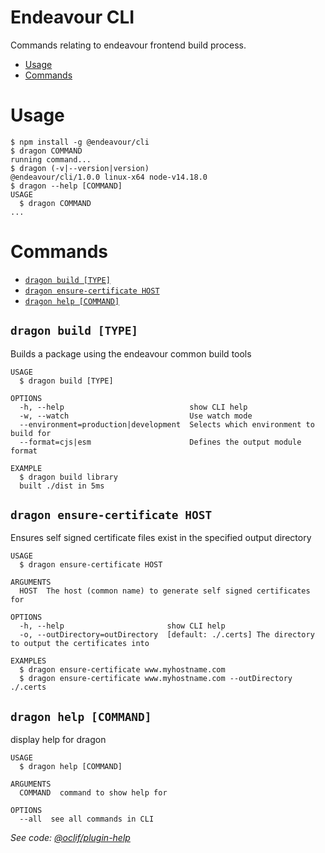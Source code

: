 Endeavour CLI
======

Commands relating to endeavour frontend build process.

<!-- toc -->
* [Usage](#usage)
* [Commands](#commands)
<!-- tocstop -->
# Usage
<!-- usage -->
```sh-session
$ npm install -g @endeavour/cli
$ dragon COMMAND
running command...
$ dragon (-v|--version|version)
@endeavour/cli/1.0.0 linux-x64 node-v14.18.0
$ dragon --help [COMMAND]
USAGE
  $ dragon COMMAND
...
```
<!-- usagestop -->
# Commands
<!-- commands -->
* [`dragon build [TYPE]`](#dragon-build-type)
* [`dragon ensure-certificate HOST`](#dragon-ensure-certificate-host)
* [`dragon help [COMMAND]`](#dragon-help-command)

## `dragon build [TYPE]`

Builds a package using the endeavour common build tools

```
USAGE
  $ dragon build [TYPE]

OPTIONS
  -h, --help                            show CLI help
  -w, --watch                           Use watch mode
  --environment=production|development  Selects which environment to build for
  --format=cjs|esm                      Defines the output module format

EXAMPLE
  $ dragon build library
  built ./dist in 5ms
```

## `dragon ensure-certificate HOST`

Ensures self signed certificate files exist in the specified output directory

```
USAGE
  $ dragon ensure-certificate HOST

ARGUMENTS
  HOST  The host (common name) to generate self signed certificates for

OPTIONS
  -h, --help                       show CLI help
  -o, --outDirectory=outDirectory  [default: ./.certs] The directory to output the certificates into

EXAMPLES
  $ dragon ensure-certificate www.myhostname.com
  $ dragon ensure-certificate www.myhostname.com --outDirectory ./.certs
```

## `dragon help [COMMAND]`

display help for dragon

```
USAGE
  $ dragon help [COMMAND]

ARGUMENTS
  COMMAND  command to show help for

OPTIONS
  --all  see all commands in CLI
```

_See code: [@oclif/plugin-help](https://github.com/oclif/plugin-help/blob/v3.2.3/src/commands/help.ts)_
<!-- commandsstop -->
